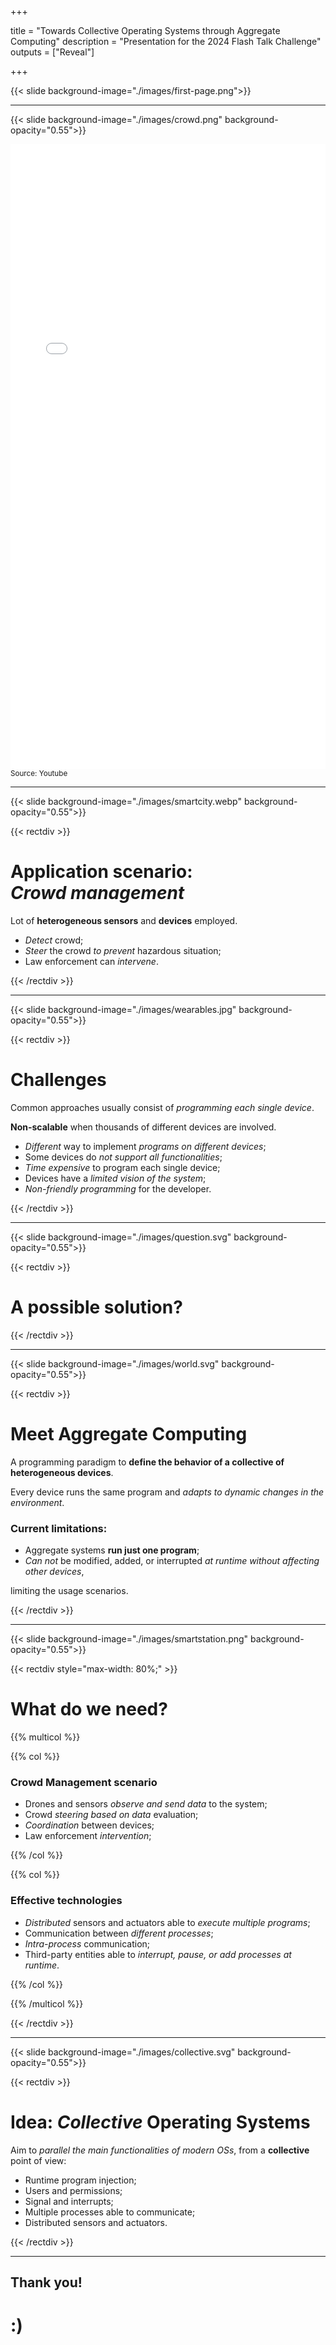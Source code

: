 +++

title = "Towards Collective Operating Systems through Aggregate Computing"
description = "Presentation for the 2024 Flash Talk Challenge"
outputs = ["Reveal"]

+++

{{< slide background-image="./images/first-page.png">}}

<!-- ---

# Title

[**Angela Cortecchia**](mailto:angela.cortecchia@unibo.it)

<div style="text-align: center; width: 100%;">
<img src="example-background.svg" style="width: 40%" />
</div> -->
---

{{< slide background-image="./images/crowd.png" background-opacity="0.55">}}

<iframe width="100%" height="1000" loading="eager" frameborder="0" autoplay="true" src="./images/seoul.mp4"></iframe>
<small>Source: Youtube</small>

--- 

{{< slide background-image="./images/smartcity.webp" background-opacity="0.55">}}

{{< rectdiv >}}

# Application scenario:<br><em>Crowd management</em>

<div class="fragment">

Lot of **heterogeneous sensors** and **devices** employed.

- *Detect* crowd;
- *Steer* the crowd *to prevent* hazardous situation;
- Law enforcement can *intervene*.
</div>

{{< /rectdiv >}}

---

{{< slide background-image="./images/wearables.jpg" background-opacity="0.55">}}

{{< rectdiv >}}
# Challenges

Common approaches usually consist of _programming each single device_.

**Non-scalable** when thousands of different devices are involved.

<div class="fragment">

- *Different* way to implement *programs on different devices*;
- Some devices do *not support all functionalities*;
- *Time expensive* to program each single device;
- Devices have a *limited vision of the system*;
- *Non-friendly programming* for the developer.
</div>

<!-- - Not all devices support the same functionalities; -->
{{< /rectdiv >}}

---

{{< slide background-image="./images/question.svg" background-opacity="0.55">}}

{{< rectdiv >}}
# A possible solution?
{{< /rectdiv >}}

---

{{< slide background-image="./images/world.svg" background-opacity="0.55">}}


{{< rectdiv >}}

# Meet Aggregate Computing

A programming paradigm to **define the behavior of a collective of heterogeneous devices**.

Every device runs the same program and *adapts to dynamic changes in the environment*.

<div class="fragment">

### Current limitations:

- Aggregate systems **run just one program**;
- *Can not* be modified, added, or interrupted *at runtime without affecting other devices*,

limiting the usage scenarios.
</div>

{{< /rectdiv >}}

---

{{< slide background-image="./images/smartstation.png" background-opacity="0.55">}}

{{< rectdiv style="max-width: 80%;" >}}

# What do we need?

{{% multicol %}}

{{% col %}}
### Crowd Management scenario

<ul>
    <li class="fragment" data-fragment-index=0>Drones and sensors <em>observe and send data</em> to the system;</li>
    <li class="fragment" data-fragment-index=1>Crowd <em>steering based on data</em> evaluation;</li>
    <li class="fragment" data-fragment-index=2><em>Coordination</em> between devices;</li>
    <li class="fragment" data-fragment-index=3>Law enforcement <em>intervention</em>;</li>
</ul>
{{% /col %}}

{{% col %}}
### Effective technologies

<ul>
    <li class="fragment" data-fragment-index=0><em>Distributed</em> sensors and actuators able to <em>execute multiple programs</em>;</li>
    <li class="fragment" data-fragment-index=1>Communication between <em>different processes</em>;</li>
    <li class="fragment" data-fragment-index=2><em>Intra-process</em> communication;</li>
    <li class="fragment" data-fragment-index=3>Third-party entities able to <em>interrupt, pause, or add processes at runtime</em>.</li>
    <!-- <li>Interoperability between different devices.</li> -->
</ul>

{{% /col %}}

{{% /multicol %}}

{{< /rectdiv >}}

---

{{< slide background-image="./images/collective.svg" background-opacity="0.55">}}

{{< rectdiv >}}

# Idea: *Collective* Operating Systems

Aim to *parallel the main functionalities of modern OSs*,
from a **collective** point of view:

<!-- Closing the gap of the current technologies: -->

- Runtime program injection;
- Users and permissions;
- Signal and interrupts;
- Multiple processes able to communicate;
- Distributed sensors and actuators.
<!-- - Intra-process communication; -->

{{< /rectdiv >}}

---

## Thank you!
# :)
